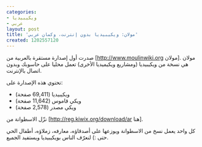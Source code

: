 ```yaml
---
categories:
- ويكيبيديا
- عربي
layout: post
title: 'مولان: ويكيبيديا بدون إنترنت، وكمان عربي'
created: 1202557120
---
```

صدرت أول إصدارة مستقرة بالعربية من [http://www.moulinwiki.org مولان]. مولان هي نسخة من ويكيبيديا (ومشاريع ويكيميديا الأخرى) تعمل محليا على حاسوبك وبدون اتصال بالإنترنت. 

تحتوي هذه الإصدارة على:
* ويكيبيديا (69,411 صفحة)
* ويكي قاموس (11,642 صفحة)
* ويكي مصدر (2,578 صفحة)

نزّل الاسطوانة من [http://reg.kiwix.org/download/ar هنا].

كل واحد يعمل نسخ من الاسطوانة ويوزعها على أصدقاؤه، معارفه، زملاؤه، أطفال الحي حتى :) لنعرّف الناس بويكيبيديا ويستفيد الجميع.
